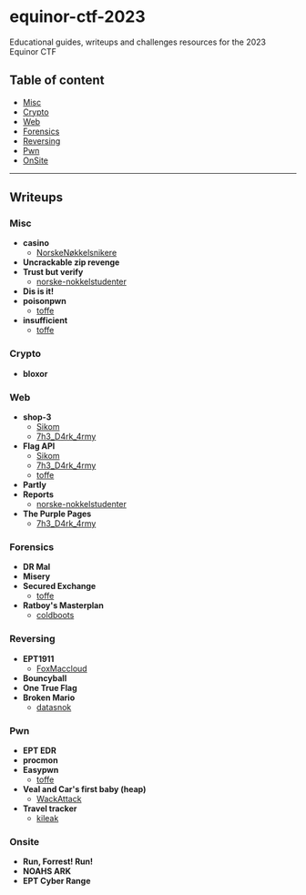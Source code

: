 
# equinor-ctf-2023
Educational guides, writeups and challenges resources for the 2023 Equinor CTF


## Table of content
- [Misc](#misc)
- [Crypto](#crypto)
- [Web](#web)
- [Forensics](#forensics)
- [Reversing](#reversing)
- [Pwn](#pwn)
- [OnSite](#onsite)

---

## Writeups

### Misc
 - **casino**
	 - [NorskeNøkkelsnikere](/writeups/Misc/casino/NorskeNøkkelsnikere)  
 - **Uncrackable zip revenge**
 - **Trust but verify**
	 - [norske-nokkelstudenter](/writeups/Misc/Trust%20but%20verify/norske-nokkelstudenter)  
 - **Dis is it!**
 - **poisonpwn**
	 - [toffe](/writeups/Misc/poisonpwn/toffe)  
 - **insufficient**
	 - [toffe](/writeups/Misc/insufficient/toffe)  
### Crypto
 - **bloxor**
### Web
 - **shop-3**
	 - [Sikom](/writeups/Web/shop-3/Sikom)  
	 - [7h3_D4rk_4rmy](/writeups/Web/shop-3/7h3_D4rk_4rmy)  
 - **Flag API**
	 - [Sikom](/writeups/Web/Flag%20API/Sikom)  
	 - [7h3_D4rk_4rmy](/writeups/Web/Flag%20API/7h3_D4rk_4rmy)  
	 - [toffe](/writeups/Web/Flag%20API/toffe)  
 - **Partly**
 - **Reports**
	 - [norske-nokkelstudenter](/writeups/Web/Reports/norske-nokkelstudenter)  
 - **The Purple Pages**
	 - [7h3_D4rk_4rmy](/writeups/Web/The%20Purple%20Pages/7h3_D4rk_4rmy)  
### Forensics
 - **DR Mal**
 - **Misery**
 - **Secured Exchange**
	 - [toffe](/writeups/Forensics/Secured%20Exchange/toffe)  
 - **Ratboy's Masterplan**
	 - [coldboots](/writeups/Forensics/Ratboy's%20Masterplan/coldboots)  
### Reversing
 - **EPT1911**
	 - [FoxMaccloud](/writeups/Reversing/EPT1911/FoxMaccloud)  
 - **Bouncyball**
 - **One True Flag**
 - **Broken Mario**
	 - [datasnok](/writeups/Reversing/Broken%20Mario/datasnok)  
### Pwn
 - **EPT EDR**
 - **procmon**
 - **Easypwn**
	 - [toffe](/writeups/Pwn/Easypwn/toffe)  
 - **Veal and Car's first baby (heap)**
	 - [WackAttack](/writeups/Pwn/Veal%20and%20Car's%20first%20baby%20(heap)/WackAttack)  
 - **Travel tracker**
	 - [kileak](/writeups/Pwn/Travel%20tracker/kileak)  
### Onsite
 - **Run, Forrest! Run!**
 - **NOAHS ARK**
 - **EPT Cyber Range**
